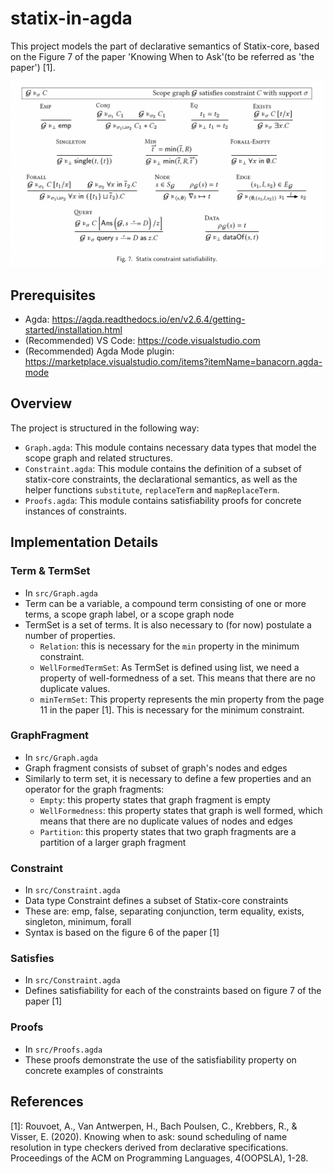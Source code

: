 # statix-in-agda

This project models the part of declarative semantics of Statix-core, based on the Figure 7 of the paper 'Knowing When to Ask'(to be referred as 'the paper') [1]. 

![Figure 7](/doc/declarative_semantics.png)

## Prerequisites
- Agda: https://agda.readthedocs.io/en/v2.6.4/getting-started/installation.html
- (Recommended) VS Code: https://code.visualstudio.com
- (Recommended) Agda Mode plugin: https://marketplace.visualstudio.com/items?itemName=banacorn.agda-mode

## Overview
The project is structured in the following way:
- `Graph.agda`: This module contains necessary data types that model the scope graph and related structures.
- `Constraint.agda`: This module contains the definition of a subset of statix-core constraints, the declarational semantics, as well as the helper functions `substitute`, `replaceTerm` and `mapReplaceTerm`.
- `Proofs.agda`: This module contains satisfiability proofs for concrete instances of constraints.

## Implementation Details

### Term & TermSet

- In `src/Graph.agda`
- Term can be a variable, a compound term consisting of one or more terms, a scope graph label, or a scope graph node
- TermSet is a set of terms. It is also necessary to (for now) postulate a number of properties.
    - `Relation`: this is necessary for the `min` property in the minimum constraint.
    - `WellFormedTermSet`: As TermSet is defined using list, we need a property of well-formedness of a set. This means that there are no duplicate values.
    - `minTermSet`: This property represents the min property from the page 11 in the paper [1]. This is necessary for the minimum constraint.

### GraphFragment

- In `src/Graph.agda`
- Graph fragment consists of subset of graph's nodes and edges
- Similarly to term set, it is necessary to define a few properties and an operator for the graph fragments:
    - `Empty`: this property states that graph fragment is empty
    - `WellFormedness`: this property states that graph is well formed, which means that there are no duplicate values of nodes and edges
    - `Partition`: this property states that two graph fragments are a partition of a larger graph fragment

### Constraint

- In `src/Constraint.agda`
- Data type Constraint defines a subset of Statix-core constraints
- These are: emp, false, separating conjunction, term equality, exists, singleton, minimum, forall
- Syntax is based on the figure 6 of the paper [1]

### Satisfies

- In `src/Constraint.agda`
- Defines satisfiability for each of the constraints based on figure 7 of the paper [1]

### Proofs

- In `src/Proofs.agda`
- These proofs demonstrate the use of the satisfiability property on concrete examples of constraints

## References
[1]: Rouvoet, A., Van Antwerpen, H., Bach Poulsen, C., Krebbers, R., & Visser, E. (2020). Knowing when to ask: sound scheduling of name resolution in type checkers derived from declarative specifications. Proceedings of the ACM on Programming Languages, 4(OOPSLA), 1-28.